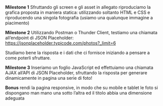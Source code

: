 **Milestone 1**
Sfruttando gli screen e gli asset in allegato riproduciamo la grafica proposta in maniera statica: utilizzando soltanto HTML e CSS e riproducendo una singola fotografia (usiamo una qualunque immagine a piacimento)

**Milestone 2**
Utilizzando Postman o Thunder Client, testiamo una chiamata all’endpoint di JSON Placeholder:
https://jsonplaceholder.typicode.com/photos?_limit=6

Studiamo bene la risposta e i dati che ci fornisce iniziando a pensare a come poterli sfruttare.

**Milestone 3**
Inseriamo un foglio JavaScript ed effettuiamo una chiamata AJAX all’API di JSON Placeholder, sfruttando la risposta per generare dinamicamente in pagina una serie di foto!

**Bonus**
rendi la pagina responsive, in modo che su mobile e tablet le foto si dispongano man mano una sotto l’altra ed il titolo abbia una dimensione adeguata